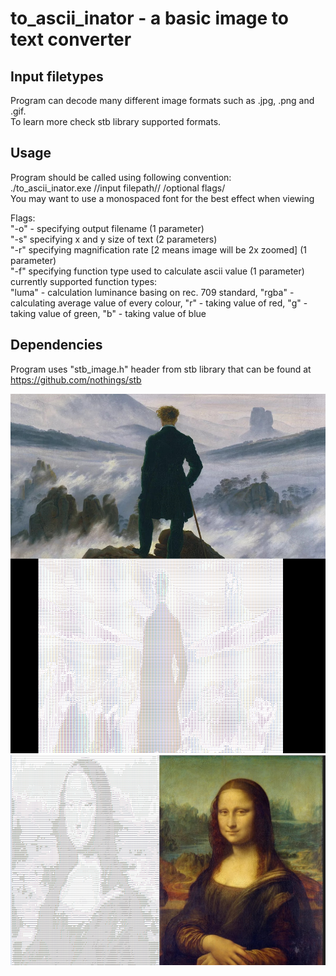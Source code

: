 # to_ascii_inator - a basic image to text converter

## Input filetypes
Program can decode many different image formats such as .jpg, .png and .gif.  
To learn more check stb library supported formats.

## Usage
Program should be called using following convention:  
./to_ascii_inator.exe //input filepath// /optional flags/  
You may want to use a monospaced font for the best effect when viewing

Flags:  
"-o" - specifying output filename (1 parameter)  
"-s" specifying x and y size of text (2 parameters)  
"-r" specifying magnification rate [2 means image will be 2x zoomed] (1 parameter)  
"-f" specifying function type used to calculate ascii value (1 parameter)  
currently supported function types:  
"luma" - calculation luminance basing on rec. 709 standard, "rgba" - calculating average value of every colour, "r" - taking value of red, "g" - taking value of green, "b" - taking value of blue

## Dependencies
Program uses "stb_image.h" header from stb library that can be found at https://github.com/nothings/stb

![The wanderer painting](/examples/the_wanderer.png "the wanderer painting in ascii")  
![Mona lisa painting](/examples/mona_lisa.png "mona lisa painting in ascii")